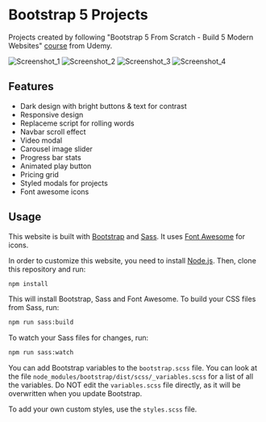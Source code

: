 # Bootstrap 5 Projects

Projects created by following "Bootstrap 5 From Scratch - Build 5 Modern Websites" <a href="https://www.udemy.com/course/bootstrap-from-scratch/">course</a> from Udemy.

![Screenshot_1](https://github.com/andrijat98/bootstrap-5-projects/assets/113612986/feb74666-5420-4d07-bb40-de325aa83a73)
![Screenshot_2](https://github.com/andrijat98/bootstrap-5-projects/assets/113612986/c43d92ae-90ba-47d1-887a-bf2bbc7e05b2)
![Screenshot_3](https://github.com/andrijat98/bootstrap-5-projects/assets/113612986/409e2c35-0288-4011-b601-015d8f60e6ef)
![Screenshot_4](https://github.com/andrijat98/bootstrap-5-projects/assets/113612986/688befc8-a8e1-409d-9ab2-0670b6739934)


## Features

- Dark design with bright buttons & text for contrast
- Responsive design
- Replaceme script for rolling words
- Navbar scroll effect
- Video modal
- Carousel image slider
- Progress bar stats
- Animated play button
- Pricing grid
- Styled modals for projects
- Font awesome icons

## Usage

This website is built with [Bootstrap](https://getbootstrap.com/) and [Sass](https://sass-lang.com/). It uses [Font Awesome](https://fontawesome.com/) for icons.

In order to customize this website, you need to install [Node.js](https://nodejs.org/en/). Then, clone this repository and run:

```bash
npm install
```

This will install Bootstrap, Sass and Font Awesome. To build your CSS files from Sass, run:

```bash
npm run sass:build
```

To watch your Sass files for changes, run:

```bash
npm run sass:watch
```

You can add Bootstrap variables to the `bootstrap.scss` file. You can look at the file `node_modules/bootstrap/dist/scss/_variables.scss` for a list of all the variables. Do NOT edit the `variables.scss` file directly, as it will be overwritten when you update Bootstrap.

To add your own custom styles, use the `styles.scss` file.
